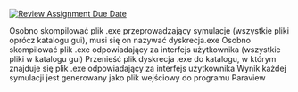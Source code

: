 [![Review Assignment Due Date](https://classroom.github.com/assets/deadline-readme-button-24ddc0f5d75046c5622901739e7c5dd533143b0c8e959d652212380cedb1ea36.svg)](https://classroom.github.com/a/N864GTpt)

Osobno skompilować plik .exe przeprowadzający symulacje (wszystkie pliki oprócz katalogu gui), musi się on nazywać dyskrecja.exe
Osobno skompilować plik .exe odpowiadający za interfejs użytkownika (wszystkie pliki w katalogu gui)
Przenieść plik dyskrecja .exe do katalogu, w którym znajduje się plik .exe odpowiadający za interfejs użytkownika
Wynik każdej symulacji jest generowany jako plik wejściowy do programu Paraview
